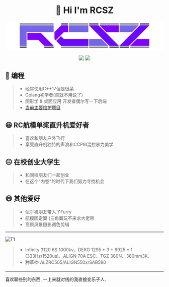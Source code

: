 <h1 align="center">👋 Hi I'm RCSZ</h1>
<img src="assets/rcszlogo_v2.1.png" alt="RCSZ">

<p align="center">
  <img src="https://github-readme-stats.vercel.app/api?username=RCSZC&show_icons=true&theme=radical"/>
  <img src="https://github-readme-stats.vercel.app/api/top-langs/?username=RCSZC&theme=radical&layout=compact"/>
</p>

## 🐠 编程
> - 经常使用C++17但是很菜
> - Golang初学者(菜就不用说了)
> - 图形学 & 桌面应用 开发者偶尔写一下后端
> - [当前主要维护项目](https://github.com/rcszc/ImProFX)
  
## 😆 RC航模单桨直升机爱好者
> - 喜欢和朋友户外飞行
> - 享受直升机独特的声浪和CCPM混控暴力美学

## 😐 在校创业大学生
> - 和同校朋友们一起创业
> - 在这个"内卷"的时代下我们努力寻找机会

## 😄 其他爱好
> - 似乎被朋友带入了Furry
> - 航模固定翼 (三角翼玩不来求大佬带
> - 高原风景摄影调色剪辑
---

<img src="assets/helirc380.PNG" alt="T1">

> - Infinity 3120 6S 1000kv、DEKO 1295 * 3 + 6925 * 1 (333Hz/1520us)、ALIGN 70A ESC、TGZ 380N、380mm3K.
> - 种草💳 ALZRC505/ALIGN550x/SAB580
---

喜欢聊些别的东西, 一上来就对线的我直接变乐子人.
